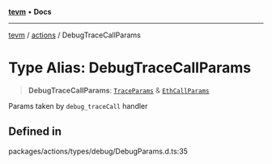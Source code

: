 [**tevm**](../../README.md) • **Docs**

***

[tevm](../../modules.md) / [actions](../README.md) / DebugTraceCallParams

# Type Alias: DebugTraceCallParams

> **DebugTraceCallParams**: [`TraceParams`](../../index/type-aliases/TraceParams.md) & [`EthCallParams`](EthCallParams.md)

Params taken by `debug_traceCall` handler

## Defined in

packages/actions/types/debug/DebugParams.d.ts:35
